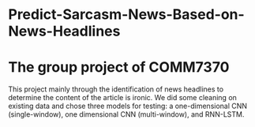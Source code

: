 # Predict-Sarcasm-News-Based-on-News-Headlines
# The group project of COMM7370 
This project mainly through the identification of news headlines to determine the content of the article is ironic. We did some cleaning on existing data and chose three models for testing: a one-dimensional CNN (single-window), one dimensional CNN (multi-window), and RNN-LSTM. 
